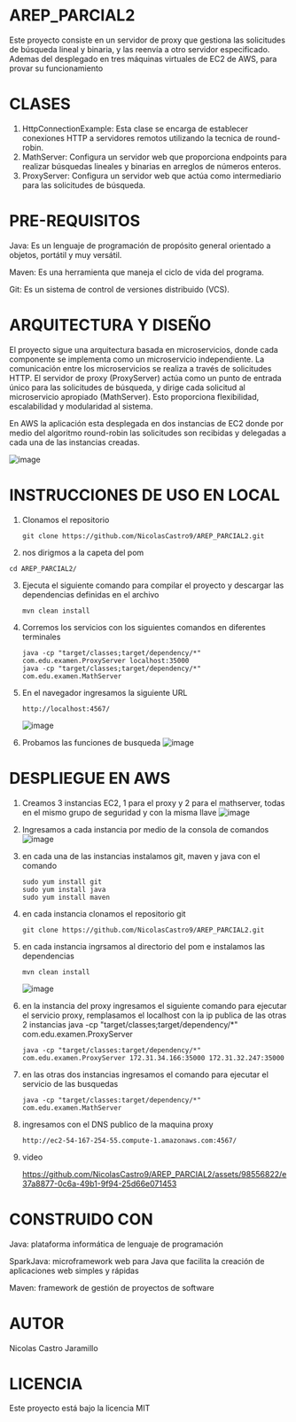 # AREP_PARCIAL2
Este proyecto consiste en un servidor de proxy que gestiona las solicitudes de búsqueda lineal y binaria, y las reenvía a otro servidor especificado. Ademas del desplegado en tres máquinas virtuales de EC2 de AWS, para provar su funcionamiento

# CLASES
1. HttpConnectionExample: Esta clase se encarga de establecer conexiones HTTP a servidores remotos utilizando la tecnica de round-robin.
2. MathServer: Configura un servidor web que proporciona endpoints para realizar búsquedas lineales y binarias en arreglos de números enteros.
3. ProxyServer: Configura un servidor web que actúa como intermediario para las solicitudes de búsqueda.

# PRE-REQUISITOS
Java: Es un lenguaje de programación de propósito general orientado a objetos, portátil y muy versátil.

Maven: Es una herramienta que maneja el ciclo de vida del programa.

Git: Es un sistema de control de versiones distribuido (VCS).

# ARQUITECTURA Y DISEÑO
El proyecto sigue una arquitectura basada en microservicios, donde cada componente se implementa como un microservicio independiente. La comunicación entre los microservicios se realiza a través de solicitudes HTTP. El servidor de proxy (ProxyServer) actúa como un punto de entrada único para las solicitudes de búsqueda, y dirige cada solicitud al microservicio apropiado (MathServer). Esto proporciona flexibilidad, escalabilidad y modularidad al sistema.

En AWS la aplicación esta desplegada en dos instancias de EC2 donde por medio del algoritmo round-robin las solicitudes son recibidas y delegadas a cada una de las instancias creadas.

![image](https://github.com/NicolasCastro9/AREP_PARCIAL2/assets/98556822/f3622437-f2c2-4dd9-8a9c-9f2364ab7cb9)

# INSTRUCCIONES DE USO EN LOCAL

1. Clonamos el repositorio
   ```
   git clone https://github.com/NicolasCastro9/AREP_PARCIAL2.git
   ```
2.  nos dirigmos a la capeta del pom
   ```
   cd AREP_PARCIAL2/
   ```
3. Ejecuta el siguiente comando para compilar el proyecto y descargar las dependencias definidas en el archivo
   ```
   mvn clean install
   ```
4. Corremos los servicios con los siguientes comandos en diferentes terminales
   ```
   java -cp "target/classes;target/dependency/*" com.edu.examen.ProxyServer localhost:35000
   java -cp "target/classes;target/dependency/*" com.edu.examen.MathServer
   ```
5. En el navegador ingresamos la siguiente URL
   ```
   http://localhost:4567/
   ```
   ![image](https://github.com/NicolasCastro9/AREP_PARCIAL2/assets/98556822/1efd4a62-f985-4ca3-9ab7-bb25769d6904)

6. Probamos las funciones de busqueda
   ![image](https://github.com/NicolasCastro9/AREP_PARCIAL2/assets/98556822/c8657bde-1370-4d8a-950e-57b12a3efc68)

# DESPLIEGUE EN AWS

1. Creamos 3 instancias EC2, 1 para el proxy y 2 para el mathserver, todas en el mismo grupo de seguridad y con la misma llave
   ![image](https://github.com/NicolasCastro9/AREP_PARCIAL2/assets/98556822/435c449d-7a11-4563-b2b6-2b39938d1b45)
2. Ingresamos a cada instancia por medio de la consola de comandos
   ![image](https://github.com/NicolasCastro9/AREP_PARCIAL2/assets/98556822/61aa4879-55c7-4eda-a350-3b7093c20202)
3. en cada una de las instancias instalamos git, maven y java con el comando
   ```
   sudo yum install git
   sudo yum install java
   sudo yum install maven
   ```
4. en cada instancia clonamos el repositorio git
   ```
   git clone https://github.com/NicolasCastro9/AREP_PARCIAL2.git
   ```
5. en cada instancia ingrsamos al directorio del pom e instalamos las dependencias
   ```
   mvn clean install
   ```
   ![image](https://github.com/NicolasCastro9/AREP_PARCIAL2/assets/98556822/9f8a7f60-a83f-4ae7-bc3e-7ee66fb98550)
6. en la instancia del proxy ingresamos el siguiente comando para ejecutar el servicio proxy, remplasamos el localhost con la ip publica de las otras 2 instancias
   java -cp "target/classes;target/dependency/*" com.edu.examen.ProxyServer
   ```
   java -cp "target/classes:target/dependency/*" com.edu.examen.ProxyServer 172.31.34.166:35000 172.31.32.247:35000
   ```
7. en las otras dos instancias ingresamos el comando para ejecutar el servicio de las busquedas
   ```
   java -cp "target/classes:target/dependency/*" com.edu.examen.MathServer
   ```
8. ingresamos con el DNS publico de la maquina proxy
   ```
   http://ec2-54-167-254-55.compute-1.amazonaws.com:4567/
   ```
9. video
   
    https://github.com/NicolasCastro9/AREP_PARCIAL2/assets/98556822/e37a8877-0c6a-49b1-9f94-25d66e071453

# CONSTRUIDO CON
Java: plataforma informática de lenguaje de programación

SparkJava: microframework web para Java que facilita la creación de aplicaciones web simples y rápidas

Maven: framework de gestión de proyectos de software

# AUTOR
 Nicolas Castro Jaramillo

# LICENCIA
Este proyecto está bajo la licencia MIT
